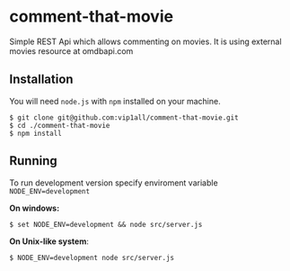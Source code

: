 # comment-that-movie
Simple REST Api which allows commenting on movies. It is using external movies resource at omdbapi.com

## Installation
You will need `node.js` with `npm` installed on your machine.

```
$ git clone git@github.com:vip1all/comment-that-movie.git
$ cd ./comment-that-movie
$ npm install
```

## Running
To run development version specify enviroment variable `NODE_ENV=development`

**On windows:**
```
$ set NODE_ENV=development && node src/server.js
```

**On Unix-like system**:
```
$ NODE_ENV=development node src/server.js
```
